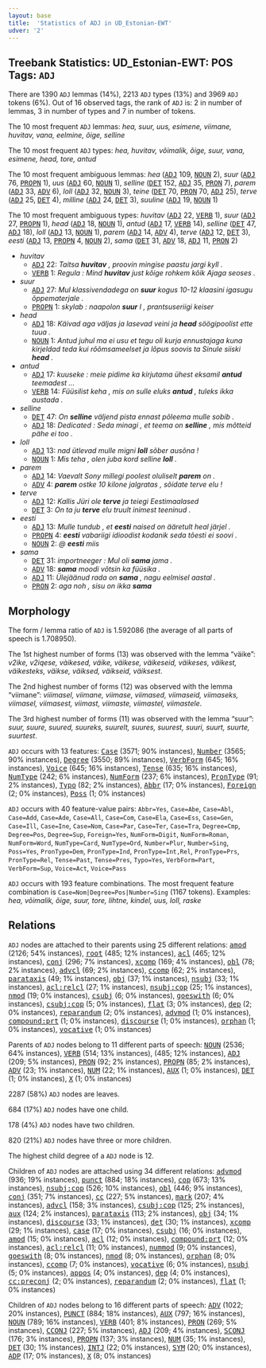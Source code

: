 ```yaml
---
layout: base
title:  'Statistics of ADJ in UD_Estonian-EWT'
udver: '2'
---
```


## Treebank Statistics: UD_Estonian-EWT: POS Tags: `ADJ`

There are 1390 `ADJ` lemmas (14%), 2213 `ADJ` types (13%) and 3969 `ADJ` tokens (6%).
Out of 16 observed tags, the rank of `ADJ` is: 2 in number of lemmas, 3 in number of types and 7 in number of tokens.

The 10 most frequent `ADJ` lemmas: <em>hea, suur, uus, esimene, viimane, huvitav, vana, eelmine, õige, selline</em>

The 10 most frequent `ADJ` types:  <em>hea, huvitav, võimalik, õige, suur, vana, esimene, head, tore, antud</em>

The 10 most frequent ambiguous lemmas: <em>hea</em> (<tt><a href="et_ewt-pos-ADJ.html">ADJ</a></tt> 109, <tt><a href="et_ewt-pos-NOUN.html">NOUN</a></tt> 2), <em>suur</em> (<tt><a href="et_ewt-pos-ADJ.html">ADJ</a></tt> 76, <tt><a href="et_ewt-pos-PROPN.html">PROPN</a></tt> 1), <em>uus</em> (<tt><a href="et_ewt-pos-ADJ.html">ADJ</a></tt> 60, <tt><a href="et_ewt-pos-NOUN.html">NOUN</a></tt> 1), <em>selline</em> (<tt><a href="et_ewt-pos-DET.html">DET</a></tt> 152, <tt><a href="et_ewt-pos-ADJ.html">ADJ</a></tt> 35, <tt><a href="et_ewt-pos-PRON.html">PRON</a></tt> 7), <em>parem</em> (<tt><a href="et_ewt-pos-ADJ.html">ADJ</a></tt> 33, <tt><a href="et_ewt-pos-ADV.html">ADV</a></tt> 6), <em>loll</em> (<tt><a href="et_ewt-pos-ADJ.html">ADJ</a></tt> 32, <tt><a href="et_ewt-pos-NOUN.html">NOUN</a></tt> 3), <em>teine</em> (<tt><a href="et_ewt-pos-DET.html">DET</a></tt> 70, <tt><a href="et_ewt-pos-PRON.html">PRON</a></tt> 70, <tt><a href="et_ewt-pos-ADJ.html">ADJ</a></tt> 25), <em>terve</em> (<tt><a href="et_ewt-pos-ADJ.html">ADJ</a></tt> 25, <tt><a href="et_ewt-pos-DET.html">DET</a></tt> 4), <em>milline</em> (<tt><a href="et_ewt-pos-ADJ.html">ADJ</a></tt> 24, <tt><a href="et_ewt-pos-DET.html">DET</a></tt> 3), <em>suuline</em> (<tt><a href="et_ewt-pos-ADJ.html">ADJ</a></tt> 19, <tt><a href="et_ewt-pos-NOUN.html">NOUN</a></tt> 1)

The 10 most frequent ambiguous types:  <em>huvitav</em> (<tt><a href="et_ewt-pos-ADJ.html">ADJ</a></tt> 22, <tt><a href="et_ewt-pos-VERB.html">VERB</a></tt> 1), <em>suur</em> (<tt><a href="et_ewt-pos-ADJ.html">ADJ</a></tt> 27, <tt><a href="et_ewt-pos-PROPN.html">PROPN</a></tt> 1), <em>head</em> (<tt><a href="et_ewt-pos-ADJ.html">ADJ</a></tt> 18, <tt><a href="et_ewt-pos-NOUN.html">NOUN</a></tt> 1), <em>antud</em> (<tt><a href="et_ewt-pos-ADJ.html">ADJ</a></tt> 17, <tt><a href="et_ewt-pos-VERB.html">VERB</a></tt> 14), <em>selline</em> (<tt><a href="et_ewt-pos-DET.html">DET</a></tt> 47, <tt><a href="et_ewt-pos-ADJ.html">ADJ</a></tt> 18), <em>loll</em> (<tt><a href="et_ewt-pos-ADJ.html">ADJ</a></tt> 13, <tt><a href="et_ewt-pos-NOUN.html">NOUN</a></tt> 1), <em>parem</em> (<tt><a href="et_ewt-pos-ADJ.html">ADJ</a></tt> 14, <tt><a href="et_ewt-pos-ADV.html">ADV</a></tt> 4), <em>terve</em> (<tt><a href="et_ewt-pos-ADJ.html">ADJ</a></tt> 12, <tt><a href="et_ewt-pos-DET.html">DET</a></tt> 3), <em>eesti</em> (<tt><a href="et_ewt-pos-ADJ.html">ADJ</a></tt> 13, <tt><a href="et_ewt-pos-PROPN.html">PROPN</a></tt> 4, <tt><a href="et_ewt-pos-NOUN.html">NOUN</a></tt> 2), <em>sama</em> (<tt><a href="et_ewt-pos-DET.html">DET</a></tt> 31, <tt><a href="et_ewt-pos-ADV.html">ADV</a></tt> 18, <tt><a href="et_ewt-pos-ADJ.html">ADJ</a></tt> 11, <tt><a href="et_ewt-pos-PRON.html">PRON</a></tt> 2)


* <em>huvitav</em>
  * <tt><a href="et_ewt-pos-ADJ.html">ADJ</a></tt> 22: <em>Taitsa <b>huvitav</b> , proovin mingise paastu jargi kyll .</em>
  * <tt><a href="et_ewt-pos-VERB.html">VERB</a></tt> 1: <em>Regula : Mind <b>huvitav</b> just kõige rohkem kõik Ajaga seoses .</em>
* <em>suur</em>
  * <tt><a href="et_ewt-pos-ADJ.html">ADJ</a></tt> 27: <em>Mul klassivendadega on <b>suur</b> kogus 10-12 klaasini igasugu õppematerjale .</em>
  * <tt><a href="et_ewt-pos-PROPN.html">PROPN</a></tt> 1: <em>skylab : naapolon <b>suur</b> I , prantsuseriigi keiser</em>
* <em>head</em>
  * <tt><a href="et_ewt-pos-ADJ.html">ADJ</a></tt> 18: <em>Käivad aga väljas ja lasevad veini ja <b>head</b> söögipoolist ette tuua .</em>
  * <tt><a href="et_ewt-pos-NOUN.html">NOUN</a></tt> 1: <em>Antud juhul ma ei usu et tegu oli kurja ennustajaga kuna kirjeldad teda kui rõõmsameelset ja lõpus soovis ta Sinule siiski <b>head</b> .</em>
* <em>antud</em>
  * <tt><a href="et_ewt-pos-ADJ.html">ADJ</a></tt> 17: <em>kuuseke : meie pidime ka kirjutama ühest eksamil <b>antud</b> teemadest ...</em>
  * <tt><a href="et_ewt-pos-VERB.html">VERB</a></tt> 14: <em>Füüsilist keha , mis on sulle eluks <b>antud</b> , tuleks ikka austada .</em>
* <em>selline</em>
  * <tt><a href="et_ewt-pos-DET.html">DET</a></tt> 47: <em>On <b>selline</b> väljend pista ennast põleema mulle sobib .</em>
  * <tt><a href="et_ewt-pos-ADJ.html">ADJ</a></tt> 18: <em>Dedicated : Seda minagi , et teema on <b>selline</b> , mis mõtteid pähe ei too .</em>
* <em>loll</em>
  * <tt><a href="et_ewt-pos-ADJ.html">ADJ</a></tt> 13: <em>nad ütlevad mulle migni <b>loll</b> sõber ausõna !</em>
  * <tt><a href="et_ewt-pos-NOUN.html">NOUN</a></tt> 1: <em>Mis teha , olen juba kord selline <b>loll</b> .</em>
* <em>parem</em>
  * <tt><a href="et_ewt-pos-ADJ.html">ADJ</a></tt> 14: <em>Vaevalt Sony millegi poolest oluliselt <b>parem</b> on .</em>
  * <tt><a href="et_ewt-pos-ADV.html">ADV</a></tt> 4: <em><b>parem</b> ostke 10 kilone jalgratas , sõidate terve elu !</em>
* <em>terve</em>
  * <tt><a href="et_ewt-pos-ADJ.html">ADJ</a></tt> 12: <em>Kallis Jüri ole <b>terve</b> ja teiegi Eestimaalased</em>
  * <tt><a href="et_ewt-pos-DET.html">DET</a></tt> 3: <em>On ta ju <b>terve</b> elu truult inimest teeninud .</em>
* <em>eesti</em>
  * <tt><a href="et_ewt-pos-ADJ.html">ADJ</a></tt> 13: <em>Mulle tundub , et <b>eesti</b> naised on ääretult heal järjel .</em>
  * <tt><a href="et_ewt-pos-PROPN.html">PROPN</a></tt> 4: <em><b>eesti</b> vabariigi idioodist kodanik seda tõesti ei soovi .</em>
  * <tt><a href="et_ewt-pos-NOUN.html">NOUN</a></tt> 2: <em>@ <b>eesti</b> miis</em>
* <em>sama</em>
  * <tt><a href="et_ewt-pos-DET.html">DET</a></tt> 31: <em>importneeger : Mul oli <b>sama</b> jama .</em>
  * <tt><a href="et_ewt-pos-ADV.html">ADV</a></tt> 18: <em><b>sama</b> moodi võtsin ka füüsika .</em>
  * <tt><a href="et_ewt-pos-ADJ.html">ADJ</a></tt> 11: <em>Ülejäänud rada on <b>sama</b> , nagu eelmisel aastal .</em>
  * <tt><a href="et_ewt-pos-PRON.html">PRON</a></tt> 2: <em>aga noh , sisu on ikka <b>sama</b></em>

## Morphology

The form / lemma ratio of `ADJ` is 1.592086 (the average of all parts of speech is 1.708950).

The 1st highest number of forms (13) was observed with the lemma “väike”: <em>v2ike, v2iqese, vàikesed, väike, väikese, väikeseid, väikeses, väikest, väikesteks, väikse, väiksed, väikseid, väiksest</em>.

The 2nd highest number of forms (12) was observed with the lemma “viimane”: <em>viiimasel, viimane, viimase, viimased, viimaseid, viimaseks, viimasel, viimasest, viimast, viimaste, viimastel, viimastele</em>.

The 3rd highest number of forms (11) was observed with the lemma “suur”: <em>suur, suure, suured, suureks, suurelt, suures, suurest, suuri, suurt, suurte, suurtest</em>.

`ADJ` occurs with 13 features: <tt><a href="et_ewt-feat-Case.html">Case</a></tt> (3571; 90% instances), <tt><a href="et_ewt-feat-Number.html">Number</a></tt> (3565; 90% instances), <tt><a href="et_ewt-feat-Degree.html">Degree</a></tt> (3550; 89% instances), <tt><a href="et_ewt-feat-VerbForm.html">VerbForm</a></tt> (645; 16% instances), <tt><a href="et_ewt-feat-Voice.html">Voice</a></tt> (645; 16% instances), <tt><a href="et_ewt-feat-Tense.html">Tense</a></tt> (635; 16% instances), <tt><a href="et_ewt-feat-NumType.html">NumType</a></tt> (242; 6% instances), <tt><a href="et_ewt-feat-NumForm.html">NumForm</a></tt> (237; 6% instances), <tt><a href="et_ewt-feat-PronType.html">PronType</a></tt> (91; 2% instances), <tt><a href="et_ewt-feat-Typo.html">Typo</a></tt> (82; 2% instances), <tt><a href="et_ewt-feat-Abbr.html">Abbr</a></tt> (17; 0% instances), <tt><a href="et_ewt-feat-Foreign.html">Foreign</a></tt> (2; 0% instances), <tt><a href="et_ewt-feat-Poss.html">Poss</a></tt> (1; 0% instances)

`ADJ` occurs with 40 feature-value pairs: `Abbr=Yes`, `Case=Abe`, `Case=Abl`, `Case=Add`, `Case=Ade`, `Case=All`, `Case=Com`, `Case=Ela`, `Case=Ess`, `Case=Gen`, `Case=Ill`, `Case=Ine`, `Case=Nom`, `Case=Par`, `Case=Ter`, `Case=Tra`, `Degree=Cmp`, `Degree=Pos`, `Degree=Sup`, `Foreign=Yes`, `NumForm=Digit`, `NumForm=Roman`, `NumForm=Word`, `NumType=Card`, `NumType=Ord`, `Number=Plur`, `Number=Sing`, `Poss=Yes`, `PronType=Dem`, `PronType=Ind`, `PronType=Int,Rel`, `PronType=Prs`, `PronType=Rel`, `Tense=Past`, `Tense=Pres`, `Typo=Yes`, `VerbForm=Part`, `VerbForm=Sup`, `Voice=Act`, `Voice=Pass`

`ADJ` occurs with 193 feature combinations.
The most frequent feature combination is `Case=Nom|Degree=Pos|Number=Sing` (1167 tokens).
Examples: <em>hea, võimalik, õige, suur, tore, lihtne, kindel, uus, loll, raske</em>


## Relations

`ADJ` nodes are attached to their parents using 25 different relations: <tt><a href="et_ewt-dep-amod.html">amod</a></tt> (2126; 54% instances), <tt><a href="et_ewt-dep-root.html">root</a></tt> (485; 12% instances), <tt><a href="et_ewt-dep-acl.html">acl</a></tt> (465; 12% instances), <tt><a href="et_ewt-dep-conj.html">conj</a></tt> (296; 7% instances), <tt><a href="et_ewt-dep-xcomp.html">xcomp</a></tt> (169; 4% instances), <tt><a href="et_ewt-dep-obl.html">obl</a></tt> (78; 2% instances), <tt><a href="et_ewt-dep-advcl.html">advcl</a></tt> (69; 2% instances), <tt><a href="et_ewt-dep-ccomp.html">ccomp</a></tt> (62; 2% instances), <tt><a href="et_ewt-dep-parataxis.html">parataxis</a></tt> (49; 1% instances), <tt><a href="et_ewt-dep-obj.html">obj</a></tt> (37; 1% instances), <tt><a href="et_ewt-dep-nsubj.html">nsubj</a></tt> (33; 1% instances), <tt><a href="et_ewt-dep-acl-relcl.html">acl:relcl</a></tt> (27; 1% instances), <tt><a href="et_ewt-dep-nsubj-cop.html">nsubj:cop</a></tt> (25; 1% instances), <tt><a href="et_ewt-dep-nmod.html">nmod</a></tt> (19; 0% instances), <tt><a href="et_ewt-dep-csubj.html">csubj</a></tt> (6; 0% instances), <tt><a href="et_ewt-dep-goeswith.html">goeswith</a></tt> (6; 0% instances), <tt><a href="et_ewt-dep-csubj-cop.html">csubj:cop</a></tt> (5; 0% instances), <tt><a href="et_ewt-dep-flat.html">flat</a></tt> (3; 0% instances), <tt><a href="et_ewt-dep-dep.html">dep</a></tt> (2; 0% instances), <tt><a href="et_ewt-dep-reparandum.html">reparandum</a></tt> (2; 0% instances), <tt><a href="et_ewt-dep-advmod.html">advmod</a></tt> (1; 0% instances), <tt><a href="et_ewt-dep-compound-prt.html">compound:prt</a></tt> (1; 0% instances), <tt><a href="et_ewt-dep-discourse.html">discourse</a></tt> (1; 0% instances), <tt><a href="et_ewt-dep-orphan.html">orphan</a></tt> (1; 0% instances), <tt><a href="et_ewt-dep-vocative.html">vocative</a></tt> (1; 0% instances)

Parents of `ADJ` nodes belong to 11 different parts of speech: <tt><a href="et_ewt-pos-NOUN.html">NOUN</a></tt> (2536; 64% instances), <tt><a href="et_ewt-pos-VERB.html">VERB</a></tt> (514; 13% instances),  (485; 12% instances), <tt><a href="et_ewt-pos-ADJ.html">ADJ</a></tt> (209; 5% instances), <tt><a href="et_ewt-pos-PRON.html">PRON</a></tt> (92; 2% instances), <tt><a href="et_ewt-pos-PROPN.html">PROPN</a></tt> (85; 2% instances), <tt><a href="et_ewt-pos-ADV.html">ADV</a></tt> (23; 1% instances), <tt><a href="et_ewt-pos-NUM.html">NUM</a></tt> (22; 1% instances), <tt><a href="et_ewt-pos-AUX.html">AUX</a></tt> (1; 0% instances), <tt><a href="et_ewt-pos-DET.html">DET</a></tt> (1; 0% instances), <tt><a href="et_ewt-pos-X.html">X</a></tt> (1; 0% instances)

2287 (58%) `ADJ` nodes are leaves.

684 (17%) `ADJ` nodes have one child.

178 (4%) `ADJ` nodes have two children.

820 (21%) `ADJ` nodes have three or more children.

The highest child degree of a `ADJ` node is 12.

Children of `ADJ` nodes are attached using 34 different relations: <tt><a href="et_ewt-dep-advmod.html">advmod</a></tt> (936; 19% instances), <tt><a href="et_ewt-dep-punct.html">punct</a></tt> (884; 18% instances), <tt><a href="et_ewt-dep-cop.html">cop</a></tt> (673; 13% instances), <tt><a href="et_ewt-dep-nsubj-cop.html">nsubj:cop</a></tt> (526; 10% instances), <tt><a href="et_ewt-dep-obl.html">obl</a></tt> (446; 9% instances), <tt><a href="et_ewt-dep-conj.html">conj</a></tt> (351; 7% instances), <tt><a href="et_ewt-dep-cc.html">cc</a></tt> (227; 5% instances), <tt><a href="et_ewt-dep-mark.html">mark</a></tt> (207; 4% instances), <tt><a href="et_ewt-dep-advcl.html">advcl</a></tt> (158; 3% instances), <tt><a href="et_ewt-dep-csubj-cop.html">csubj:cop</a></tt> (125; 2% instances), <tt><a href="et_ewt-dep-aux.html">aux</a></tt> (124; 2% instances), <tt><a href="et_ewt-dep-parataxis.html">parataxis</a></tt> (113; 2% instances), <tt><a href="et_ewt-dep-obj.html">obj</a></tt> (34; 1% instances), <tt><a href="et_ewt-dep-discourse.html">discourse</a></tt> (33; 1% instances), <tt><a href="et_ewt-dep-det.html">det</a></tt> (30; 1% instances), <tt><a href="et_ewt-dep-xcomp.html">xcomp</a></tt> (29; 1% instances), <tt><a href="et_ewt-dep-case.html">case</a></tt> (17; 0% instances), <tt><a href="et_ewt-dep-csubj.html">csubj</a></tt> (16; 0% instances), <tt><a href="et_ewt-dep-amod.html">amod</a></tt> (15; 0% instances), <tt><a href="et_ewt-dep-acl.html">acl</a></tt> (12; 0% instances), <tt><a href="et_ewt-dep-compound-prt.html">compound:prt</a></tt> (12; 0% instances), <tt><a href="et_ewt-dep-acl-relcl.html">acl:relcl</a></tt> (11; 0% instances), <tt><a href="et_ewt-dep-nummod.html">nummod</a></tt> (9; 0% instances), <tt><a href="et_ewt-dep-goeswith.html">goeswith</a></tt> (8; 0% instances), <tt><a href="et_ewt-dep-nmod.html">nmod</a></tt> (8; 0% instances), <tt><a href="et_ewt-dep-orphan.html">orphan</a></tt> (8; 0% instances), <tt><a href="et_ewt-dep-ccomp.html">ccomp</a></tt> (7; 0% instances), <tt><a href="et_ewt-dep-vocative.html">vocative</a></tt> (6; 0% instances), <tt><a href="et_ewt-dep-nsubj.html">nsubj</a></tt> (5; 0% instances), <tt><a href="et_ewt-dep-appos.html">appos</a></tt> (4; 0% instances), <tt><a href="et_ewt-dep-dep.html">dep</a></tt> (4; 0% instances), <tt><a href="et_ewt-dep-cc-preconj.html">cc:preconj</a></tt> (2; 0% instances), <tt><a href="et_ewt-dep-reparandum.html">reparandum</a></tt> (2; 0% instances), <tt><a href="et_ewt-dep-flat.html">flat</a></tt> (1; 0% instances)

Children of `ADJ` nodes belong to 16 different parts of speech: <tt><a href="et_ewt-pos-ADV.html">ADV</a></tt> (1022; 20% instances), <tt><a href="et_ewt-pos-PUNCT.html">PUNCT</a></tt> (884; 18% instances), <tt><a href="et_ewt-pos-AUX.html">AUX</a></tt> (797; 16% instances), <tt><a href="et_ewt-pos-NOUN.html">NOUN</a></tt> (789; 16% instances), <tt><a href="et_ewt-pos-VERB.html">VERB</a></tt> (401; 8% instances), <tt><a href="et_ewt-pos-PRON.html">PRON</a></tt> (269; 5% instances), <tt><a href="et_ewt-pos-CCONJ.html">CCONJ</a></tt> (227; 5% instances), <tt><a href="et_ewt-pos-ADJ.html">ADJ</a></tt> (209; 4% instances), <tt><a href="et_ewt-pos-SCONJ.html">SCONJ</a></tt> (176; 3% instances), <tt><a href="et_ewt-pos-PROPN.html">PROPN</a></tt> (137; 3% instances), <tt><a href="et_ewt-pos-NUM.html">NUM</a></tt> (35; 1% instances), <tt><a href="et_ewt-pos-DET.html">DET</a></tt> (30; 1% instances), <tt><a href="et_ewt-pos-INTJ.html">INTJ</a></tt> (22; 0% instances), <tt><a href="et_ewt-pos-SYM.html">SYM</a></tt> (20; 0% instances), <tt><a href="et_ewt-pos-ADP.html">ADP</a></tt> (17; 0% instances), <tt><a href="et_ewt-pos-X.html">X</a></tt> (8; 0% instances)

